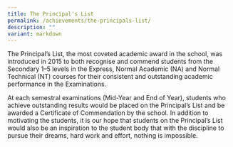 ```yaml
---
title: The Principal's List
permalink: /achievements/the-principals-list/
description: ""
variant: markdown
---
```

The Principal’s List, the most coveted academic award in the school, was introduced in 2015 to both recognise and commend students from the Secondary 1–5 levels in the Express, Normal Academic (NA) and Normal Technical (NT) courses for their consistent and outstanding academic performance in the Examinations.

At each semestral examinations (Mid-Year and End of Year), students who achieve outstanding results would be placed on the Principal’s List and be awarded a Certificate of Commendation by the school. In addition to motivating the students, it is our hope that students on the Principal’s List would also be an inspiration to the student body that with the discipline to pursue their dreams, hard work and effort, nothing is impossible.